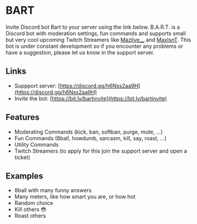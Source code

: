 # BART
Invite Discord bot Bart to your server using the link below.
B.A.R.T. is a Discord bot with moderation settings, fun commands and supports small but very cool upcoming Twitch Streamers like [Mazlive__](https://twitch.tv/mazlive__) and [MaxIsnT](https://twitch.tv/maxisnt).
This bot is under constant development so if you encounter any problems or have a suggestion, please let us know in the support server.

## Links
- Suppport server: [https://discord.gg/h6Nss2aa9H](https://discord.gg/h6Nss2aa9H)
- Invite the bot: [https://bit.ly/bartinvite](https://bit.ly/bartinvite)

## Features
- Moderating Commands (kick, ban, softban, purge, mute, ...)
- Fun Commands (8ball, howdumb, sarcasm, kill, say, roast, ...)
- Utility Commands
- Twitch Streamers (to apply for this join the support server and open a ticket)

## Examples
- 8ball with many funny answers
- Many meters, like how smart you are, or how hot
- Random choice
- Kill others 😳
- Roast others
